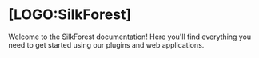 <!-- Getting Started Section -->
<h1 id="general-introduction">[LOGO:SilkForest]</h1>

Welcome to the SilkForest documentation! Here you'll find everything you need to get started using our plugins and web applications.
